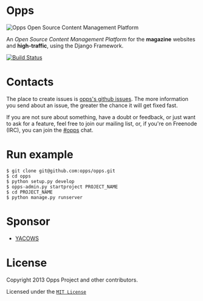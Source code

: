 # Opps

![Opps Open Source Content Management Platform](docs/source/_static/opps.jpg "Opps Open Source Content Management Platform")

An *Open Source Content Management Platform* for the **magazine** websites and **high-traffic**, using the Django Framework.

[![Build Status](https://travis-ci.org/opps/opps.png?branch=stable/0.1.x)](https://travis-ci.org/opps/opps "Opps Travis")


# Contacts

The place to create issues is [opps's github issues](https://github.com/opps/opps/issues). The more information you send about an issue, the greater the chance it will get fixed fast.

If you are not sure about something, have a doubt or feedback, or just want to ask for a feature, feel free to join our mailing list, or, if you're on Freenode (IRC), you can join the [#opps](http://webchat.freenode.net/?channels=opps) chat.


# Run example

    $ git clone git@github.com:opps/opps.git
    $ cd opps
    $ python setup.py develop
    $ opps-admin.py startproject PROJECT_NAME
    $ cd PROJECT_NAME
    $ python manage.py runserver


# Sponsor

* [YACOWS](http://yacows.com.br/)


# License

Copyright 2013 Opps Project and other contributors.

Licensed under the [`MIT License`](http://www.oppsproject.org/en/latest/#license)